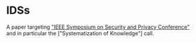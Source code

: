 IDSs
====

A paper targeting ["IEEE Symposium on Security and Privacy Conference"](http://www.ieee-security.org/TC/SP2015/) and in particular
the ["Systematization of Knowledge"] call.
